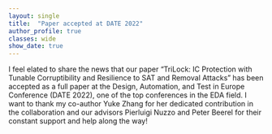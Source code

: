 ```yaml
---
layout: single
title:  "Paper accepted at DATE 2022"
author_profile: true
classes: wide
show_date: true
---
```

<!-- <p class="page__meta"> <i class="fas fa-calendar-alt" aria-hidden="true"></i> {{ page.date | date: "%B %d, %Y" }}</p> -->
<p>
  I feel elated to share the news that our paper “TriLock: IC Protection with Tunable Corruptibility and Resilience to SAT and Removal Attacks” has been accepted as a full paper at the Design, Automation, and Test in Europe Conference (DATE 2022), one of the top conferences in the EDA field. I want to thank my co-author Yuke Zhang for her dedicated contribution in the collaboration and our advisors Pierluigi Nuzzo and Peter Beerel for their constant support and help along the way!
</p>
